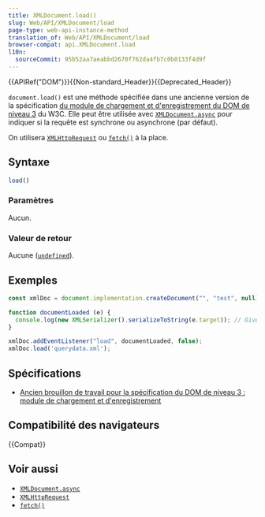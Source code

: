 ```yaml
---
title: XMLDocument.load()
slug: Web/API/XMLDocument/load
page-type: web-api-instance-method
translation_of: Web/API/XMLDocument/load
browser-compat: api.XMLDocument.load
l10n:
  sourceCommit: 95b52aa7aeabbd2670f762da4fb7c0b0133f4d9f
---
```

{{APIRef("DOM")}}{{Non-standard_Header}}{{Deprecated_Header}}

`document.load()` est une méthode spécifiée dans une ancienne version de la spécification [du module de chargement et d'enregistrement du DOM de niveau 3](https://www.w3.org/TR/2003/WD-DOM-Level-3-LS-20030619/load-save.html#LS-DocumentLS) du W3C. Elle peut être utilisée avec [`XMLDocument.async`](/fr/docs/Web/API/XMLDocument/async) pour indiquer si la requête est synchrone ou asynchrone (par défaut).

On utilisera [`XMLHttpRequest`](/fr/docs/Web/API/XMLHttpRequest) ou [`fetch()`](/fr/docs/Web/API/fetch) à la place.

## Syntaxe

```js
load()
```

### Paramètres

Aucun.

### Valeur de retour

Aucune ([`undefined`](/fr/docs/Web/JavaScript/Reference/Global_Objects/undefined)).

## Exemples

```js
const xmlDoc = document.implementation.createDocument("", "test", null);

function documentLoaded (e) {
  console.log(new XMLSerializer().serializeToString(e.target)); // Gives querydata.xml contents as string
}

xmlDoc.addEventListener("load", documentLoaded, false);
xmlDoc.load('querydata.xml');
```

## Spécifications

- [Ancien brouillon de travail pour la spécification du DOM de niveau 3&nbsp;: module de chargement et d'enregistrement](https://www.w3.org/TR/2003/WD-DOM-Level-3-LS-20030619/load-save.html#LS-DocumentLS)

## Compatibilité des navigateurs

{{Compat}}

## Voir aussi

- [`XMLDocument.async`](/fr/docs/Web/API/XMLDocument/async)
- [`XMLHttpRequest`](/fr/docs/Web/API/XMLHttpRequest)
- [`fetch()`](/fr/docs/Web/API/fetch)